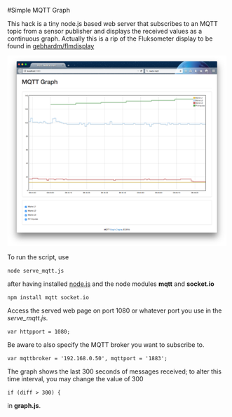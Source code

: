 #Simple MQTT Graph

This hack is a tiny node.js based web server that subscribes to an MQTT topic from a sensor publisher and displays the received values as a continuous graph.
Actually this is a rip of the Fluksometer display to be found in [gebhardm/flmdisplay](https://github.com/gebhardm/flmdisplay/tree/master/combined)

<img src="MQTTgraph.png" width=500px>

To run the script, use

    node serve_mqtt.js
    
after having installed [node.js](http://nodejs.org) and the node modules **mqtt** and **socket.io**

    npm install mqtt socket.io
    
Access the served web page on port 1080 or whatever port you use in the *serve_mqtt.js*.

    var httpport = 1080;
    
Be aware to also specify the MQTT broker you want to subscribe to.

    var mqttbroker = '192.168.0.50', mqttport = '1883';

The graph shows the last 300 seconds of messages received; to alter this time interval, you may change the value of 300

    if (diff > 300) {

in **graph.js**.